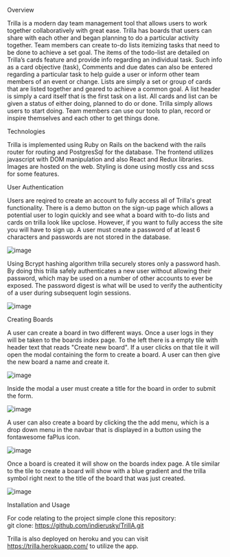 Overview 

Trilla is a modern day team management tool that allows users to work together collaboratively with great ease.  Trilla has boards 
that users can share with each other and began planning to do a particular activity together.  Team members can create to-do lists
itemizing tasks that need to be done to achieve a set goal.  The items of the todo-list are detailed on Trilla’s cards feature 
and provide info regarding an individual task.  Such info as a card objective (task), Comments and due dates can also be entered regarding 
a particular task to help guide a user or inform other team members of an event or change.  Lists are simply a set or group of cards that 
are listed together and geared to achieve a common goal.  A list header is simply a card itself that is the first task on a list.   All cards 
and list can be given a status of either doing, planned to do or done.  Trilla simply allows users to start doing.  Team members can use our 
tools to plan, record or inspire themselves and each other to get things done.



Technologies

Trilla is implemented using Ruby on Rails on the backend with the rails router for routing and PostgresSql for the database.  The frontend utilizes javascript with DOM manipulation and also React and Redux libraries.  Images are hosted on the web.  Styling is done using mostly css and scss for some features.  


User Authentication

Users are reqired to create an account to fully access all of Trilla's great functionality.  There is a demo button on the sign-up page which allows a potential user to login quickly and see what a board with to-do lists and cards on trilla look like upclose.  However, if you want to fully access the site you will have to sign up.  A user must create a password of at least 6 characters and passwords are not stored in the database.  



![image](https://user-images.githubusercontent.com/67871528/103421280-787c6680-4b69-11eb-84a4-b4b13f6c0725.png)






Using Bcrypt hashing algorithm trilla securely stores only a password hash. By doing this trilla safely authenticates a new user without allowing their password, which may be used on a number of other accounts to ever be exposed.  The password digest is what will be used to verify the authenticity of a user during subsequent login sessions.  




![image](https://user-images.githubusercontent.com/67871528/103421270-67335a00-4b69-11eb-93cb-669661c39b22.png)






Creating Boards

A user can create a board in two different ways.  Once a user logs in they will be taken to the boards index page.  To the left there is a empty tile with header text that reads "Create new board".   If a user clicks on that tile it will open the modal containing the form to create a board.   A user can then give the new board a name and create it.


![image](https://user-images.githubusercontent.com/67871528/103422092-ae234e80-4b6d-11eb-9c69-f0b9d7e6b187.png)




 Inside the modal a user must create a title for the board in order to submit the form.
 
 
 ![image](https://user-images.githubusercontent.com/67871528/103422255-84b6f280-4b6e-11eb-9ac2-001f9086ee39.png)
 
 

  A user can also create a board by clicking the the add menu, which is a drop down menu in the navbar that is displayed in a button using the fontawesome faPlus icon.  



![image](https://user-images.githubusercontent.com/67871528/103421735-e7f35580-4b6b-11eb-991b-a9d10ff9c467.png)





Once a board is created it will show on the boards index page.  A tile similar to the tile to create a board will show with a blue gradient and the trilla symbol right next to the title of the board that was just created.  



![image](https://user-images.githubusercontent.com/67871528/103421800-47516580-4b6c-11eb-9375-a83d08ce0f2f.png)




Installation and Usage

For code relating to the project simple clone this repository:  
git clone:
https://github.com/indierusky/TrillA.git 


Trilla is also deployed on heroku and you can visit https://trilla.herokuapp.com/  to utilize the app.  

